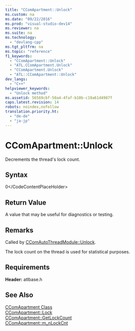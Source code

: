 ```yaml
---
title: "CComApartment::Unlock"
ms.custom: na
ms.date: "09/22/2016"
ms.prod: "visual-studio-dev14"
ms.reviewer: na
ms.suite: na
ms.technology: 
  - "devlang-cpp"
ms.tgt_pltfrm: na
ms.topic: "reference"
f1_keywords: 
  - "CComApartment::Unlock"
  - "ATL.CComApartment.Unlock"
  - "CComApartment.Unlock"
  - "ATL::CComApartment::Unlock"
dev_langs: 
  - "C++"
helpviewer_keywords: 
  - "Unlock method"
ms.assetid: 56569cbf-50a4-4faf-b10b-c19a61d4987f
caps.latest.revision: 14
robots: noindex,nofollow
translation.priority.ht: 
  - "de-de"
  - "ja-jp"
---
```

# CComApartment::Unlock
Decrements the thread's lock count.  
  
## Syntax  
  
<CodeContentPlaceHolder>0\</CodeContentPlaceHolder>  
## Return Value  
 A value that may be useful for diagnostics or testing.  
  
## Remarks  
 Called by [CComAutoThreadModule::Unlock](../vs140/ccomautothreadmodule--lock.md).  
  
 The lock count on the thread is used for statistical purposes.  
  
## Requirements  
 **Header:** atlbase.h  
  
## See Also  
 [CComApartment Class](../vs140/ccomapartment-class.md)   
 [CComApartment::Lock](../vs140/ccomapartment--lock.md)   
 [CComApartment::GetLockCount](../vs140/ccomapartment--getlockcount.md)   
 [CComApartment::m_nLockCnt](../vs140/ccomapartment--m_nlockcnt.md)